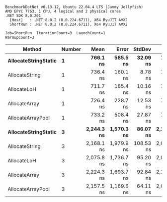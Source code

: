 ```

BenchmarkDotNet v0.13.12, Ubuntu 22.04.4 LTS (Jammy Jellyfish)
AMD EPYC 7763, 1 CPU, 4 logical and 2 physical cores
.NET SDK 8.0.201
  [Host]   : .NET 8.0.2 (8.0.224.6711), X64 RyuJIT AVX2
  ShortRun : .NET 8.0.2 (8.0.224.6711), X64 RyuJIT AVX2

Job=ShortRun  IterationCount=3  LaunchCount=1  
WarmupCount=3  

```
| Method               | Number | Mean       | Error      | StdDev    | Min        | Max        | Gen0   | Gen1   | Allocated |
|--------------------- |------- |-----------:|-----------:|----------:|-----------:|-----------:|-------:|-------:|----------:|
| **AllocateStringStatic** | **1**      |   **766.1 ns** |   **585.5 ns** |  **32.09 ns** |   **735.6 ns** |   **799.6 ns** | **0.0124** | **0.0114** |   **1.02 KB** |
| AllocateString       | 1      |   736.4 ns |   160.1 ns |   8.78 ns |   731.2 ns |   746.5 ns | 0.0124 | 0.0114 |   1.02 KB |
| AllocateLoH          | 1      |   711.7 ns |   185.4 ns |  10.16 ns |   704.0 ns |   723.2 ns | 0.0124 | 0.0114 |   1.02 KB |
| AllocateArray        | 1      |   726.4 ns |   228.7 ns |  12.53 ns |   713.0 ns |   737.9 ns | 0.0124 | 0.0114 |   1.02 KB |
| AllocateArrayPool    | 1      |   733.2 ns |   508.4 ns |  27.87 ns |   705.7 ns |   761.4 ns | 0.0124 | 0.0114 |   1.02 KB |
| **AllocateStringStatic** | **3**      | **2,244.3 ns** | **1,570.3 ns** |  **86.07 ns** | **2,162.8 ns** | **2,334.3 ns** | **0.0343** | **0.0305** |   **3.07 KB** |
| AllocateString       | 3      | 2,168.1 ns | 1,979.9 ns | 108.53 ns | 2,044.5 ns | 2,247.6 ns | 0.0343 | 0.0305 |   3.07 KB |
| AllocateLoH          | 3      | 2,075.8 ns | 1,736.7 ns |  95.20 ns | 2,010.7 ns | 2,185.1 ns | 0.0343 | 0.0305 |   3.07 KB |
| AllocateArray        | 3      | 2,224.3 ns | 1,693.7 ns |  92.84 ns | 2,117.8 ns | 2,288.5 ns | 0.0343 | 0.0305 |   3.07 KB |
| AllocateArrayPool    | 3      | 2,157.5 ns | 1,169.6 ns |  64.11 ns | 2,090.4 ns | 2,218.2 ns | 0.0343 | 0.0305 |   3.07 KB |
